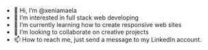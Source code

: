 - 👋 Hi, I’m @xeniamaela
- 👀 I’m interested in full stack web developing
- 🌱 I’m currently learning how to create responsive web sites
- 💞️ I’m looking to collaborate on creative projects
- 📫 How to reach me, just send a message to my LinkedIn account.

<!---
xeniamaela/xeniamaela is a ✨ special ✨ repository because its `README.md` (this file) appears on your GitHub profile.
You can click the Preview link to take a look at your changes.
--->
